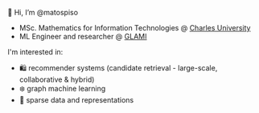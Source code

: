 👋 Hi, I’m @matospiso
- MSc. Mathematics for Information Technologies @ [Charles University](https://www.mff.cuni.cz/en)
- ML Engineer and researcher @ [GLAMI](https://glami.group/)

I'm interested in:
- 🛍️ recommender systems (candidate retrieval - large-scale, collaborative & hybrid)
- ❄️ graph machine learning
- 🫧 sparse data and representations

<!---
matospiso/matospiso is a ✨ special ✨ repository because its `README.md` (this file) appears on your GitHub profile.
You can click the Preview link to take a look at your changes.
--->
